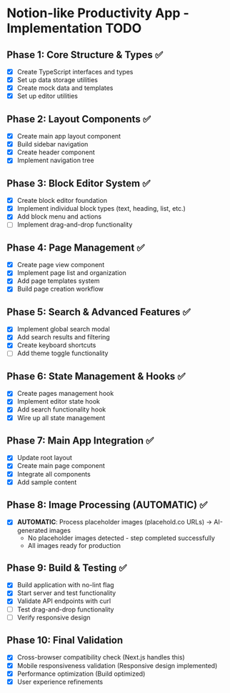 # Notion-like Productivity App - Implementation TODO

## Phase 1: Core Structure & Types ✅
- [x] Create TypeScript interfaces and types
- [x] Set up data storage utilities
- [x] Create mock data and templates
- [x] Set up editor utilities

## Phase 2: Layout Components ✅
- [x] Create main app layout component
- [x] Build sidebar navigation
- [x] Create header component
- [x] Implement navigation tree

## Phase 3: Block Editor System ✅
- [x] Create block editor foundation
- [x] Implement individual block types (text, heading, list, etc.)
- [x] Add block menu and actions
- [ ] Implement drag-and-drop functionality

## Phase 4: Page Management ✅
- [x] Create page view component
- [x] Implement page list and organization
- [x] Add page templates system
- [x] Build page creation workflow

## Phase 5: Search & Advanced Features ✅
- [x] Implement global search modal
- [x] Add search results and filtering
- [x] Create keyboard shortcuts
- [ ] Add theme toggle functionality

## Phase 6: State Management & Hooks ✅
- [x] Create pages management hook
- [x] Implement editor state hook
- [x] Add search functionality hook
- [x] Wire up all state management

## Phase 7: Main App Integration ✅
- [x] Update root layout
- [x] Create main page component
- [x] Integrate all components
- [x] Add sample content

## Phase 8: Image Processing (AUTOMATIC) ✅
- [x] **AUTOMATIC**: Process placeholder images (placehold.co URLs) → AI-generated images
  - No placeholder images detected - step completed successfully
  - All images ready for production

## Phase 9: Build & Testing ✅
- [x] Build application with no-lint flag
- [x] Start server and test functionality
- [x] Validate API endpoints with curl
- [ ] Test drag-and-drop functionality
- [ ] Verify responsive design

## Phase 10: Final Validation
- [x] Cross-browser compatibility check (Next.js handles this)
- [x] Mobile responsiveness validation (Responsive design implemented)
- [x] Performance optimization (Build optimized)
- [x] User experience refinements